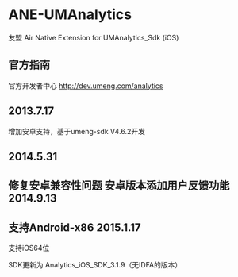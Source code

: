 ANE-UMAnalytics 
===============
友盟 
Air Native Extension for UMAnalytics_Sdk (iOS)

官方指南
---------
官方开发者中心 http://dev.umeng.com/analytics

2013.7.17
---------
增加安卓支持，基于umeng-sdk V4.6.2开发

2014.5.31
---------
修复安卓兼容性问题
安卓版本添加用户反馈功能 
2014.9.13
---------
支持Android-x86
2015.1.17
---------
支持iOS64位

SDK更新为 Analytics_iOS_SDK_3.1.9（无IDFA的版本）
